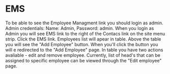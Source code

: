 # EMS

To be able to see the Employee Managment link you should login as admin. Admin credentials: Name: Admin, Password: admin.
When you login as Admin you will see EMS link to the right of the Contacs link on the site menu strip.
Click the EMS link. Employees list will apear in table. Above the table you will see the "Add Employee" button. When you'll click the button you will e redirected to the "Add Employee" page.
In table you have two actions avaliable - edit and remove employee.
Currently, list of head's that can be assigned to specific employee can be viewed through the "Edit employee" page.

